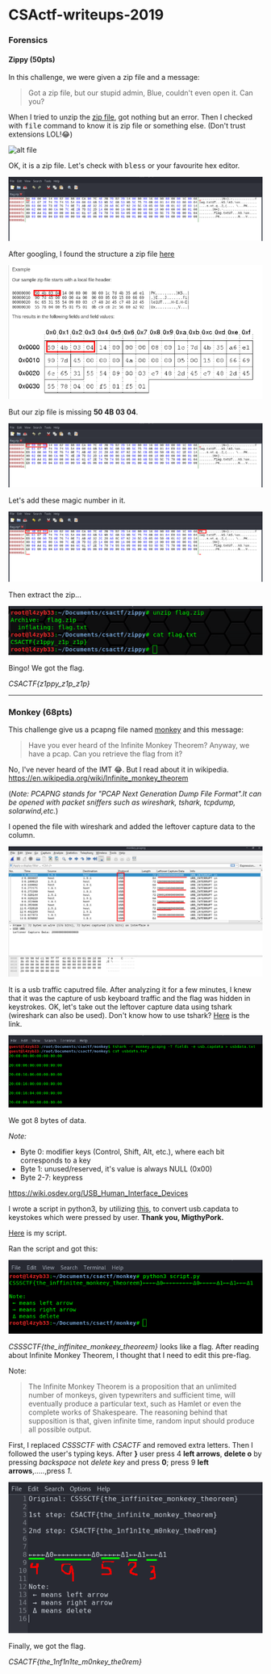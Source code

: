 # CSActf-writeups-2019

### Forensics

 #### Zippy (50pts)

  In this challenge, we were given a zip file and a message:
  > Got a zip file, but our stupid admin, Blue, couldn't even open it. Can you?
  
  When I tried to unzip the [zip file](zippy/flag.zip), got nothing but an error. Then I checked with <tt>file</tt> command to know it is zip file or something else. (Don't trust extensions LOL!:joy:)
  
  ![alt file](https://github.com/Towtex/CSActf-writeups-2019/blob/master/zippy/file)
  
  OK, it is a zip file. Let's check with <tt>bless</tt> or your favourite hex editor.
  
  ![alt bless](zippy/bless.png)
  
  After googling, I found the structure a zip file [here](https://users.cs.jmu.edu/buchhofp/forensics/formats/pkzip.html "The structure of a PKzip file")
  
  ![alt zip-structure](zippy/zip-structure)
  
  But our zip file is missing **50 4B 03 04**.
  
  ![alt bless](zippy/bless)
  
  Let's add these magic number in it.
  
  ![alt bless-edited](zippy/bless-edited)
  
  Then extract the zip...
  
  ![alt flag](zippy/flag.png)
  
  Bingo! We got the flag.
  
  *CSACTF{z1ppy_z1p_z1p}*

---

 ### Monkey (68pts)
 
  This challenge give us a pcapng file named [monkey](monkey/monkey.pcapng) and this message:
  > Have you ever heard of the Infinite Monkey Theorem?
Anyway, we have a pcap. Can you retrieve the flag from it?

 No, I've never heard of the IMT :joy:. But I read about it in wikipedia.
 https://en.wikipedia.org/wiki/Infinite_monkey_theorem
 
 (*Note: PCAPNG stands for "PCAP Next Generation Dump File Format".It can be opened with packet sniffers such as wireshark, tshark, tcpdump, solarwind,etc.*)
 
 I opened the file with wireshark and added the leftover capture data to the column.
 
 ![alt wireshark](monkey/wireshark)
 
 It is a usb traffic caputred file. After analyzing it for a few minutes, I knew that it was the capture of usb keyboard traffic and the flag was hidden in keystrokes. OK, let's take out the leftover capture data using tshark (wireshark can also be used).
 Don't know how to use tshark? [Here](https://www.wireshark.org/docs/man-pages/tshark.html) is the link.  
 
 ![alt tshark](monkey/tshark.png)
 
 We got 8 bytes of data.
 
 *Note:*
 - Byte 0: modifier keys (Control, Shift, Alt, etc.), where each bit corresponds to a key
 - Byte 1: unused/reserved, it's value is always NULL (0x00)
 - Byte 2-7: keypress
 
 https://wiki.osdev.org/USB_Human_Interface_Devices
 
 I wrote a script in python3, by utilizing [this](https://gist.github.com/MightyPork/6da26e382a7ad91b5496ee55fdc73db2), to convert usb.capdata to keystokes which were pressed by user. **Thank you, MigthyPork.**
 
 [Here](monkey/script.py) is my script.
 
 Ran the script and got this:
 
 ![alt py-script.png](monkey/py-script.png)
 
 *CSSSCTF{the_inffinitee_monkeey_theoreem}* looks like a flag. After reading about Infinite Monkey Theorem, I thought that I need to edit this pre-flag.
 
 Note:
 > The Infinite Monkey Theorem is a proposition that an unlimited number of monkeys, given typewriters and sufficient time, will eventually produce a particular text, such as Hamlet or even the complete works of Shakespeare.
The reasoning behind that supposition is that, given infinite time, random input should produce all possible output.

First, I replaced *CSSSCTF* with *CSACTF* and removed extra letters. 
Then I followed the user's typing keys. After **}** user press 4 **left arrows**, **delete o** by pressing *backspace* not *delete key* and press **0**; press 9 **left arrows**,.....,press *1*.  

![alt flag](monkey/flag)

Finally, we got the flag.

*CSACTF{the_1nf1n1te_m0nkey_the0rem}*
